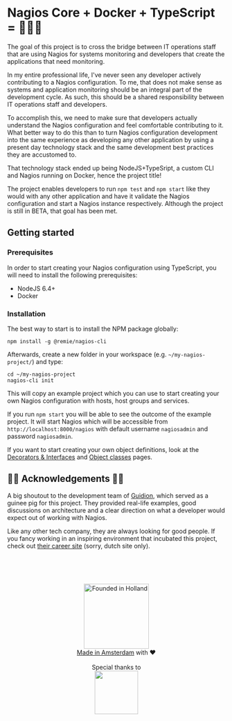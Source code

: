 # Nagios Core + Docker + TypeScript = 🤔😊😍

The goal of this project is to cross the bridge between IT operations staff that are using Nagios for systems monitoring and developers that create the applications that need monitoring. 

In my entire professional life, I've never seen any developer actively contributing to a Nagios configuration. To me, that does not make sense as systems and application monitoring should be an integral part of the development cycle. As such, this should be a shared responsibility between IT operations staff and developers.

To accomplish this, we need to make sure that developers actually understand the Nagios configuration and feel comfortable contributing to it. What better way to do this than to turn Nagios configuration development into the same experience as developing any other application by using a present day technology stack and the same development best practices they are accustomed to.

That technology stack ended up being NodeJS+TypeSript, a custom CLI and Nagios running on Docker, hence the project title!

The project enables developers to run `npm test` and `npm start` like they would with any other application and have it validate the Nagios configuration and start a Nagios instance respectively. Although the project is still in BETA, that goal has been met.

## Getting started

### Prerequisites

In order to start creating your Nagios configuration using TypeScript, you will need to install the following prerequisites:

- NodeJS 6.4+
- Docker

### Installation

The best way to start is to install the NPM package globally:

```
npm install -g @remie/nagios-cli
```

Afterwards, create a new folder in your workspace (e.g. `~/my-nagios-project/`) and type:

```
cd ~/my-nagios-project
nagios-cli init
```

This will copy an example project which you can use to start creating your own Nagios configuration with hosts, host groups and services. 

If you run `npm start` you will be able to see the outcome of the example project. It will start Nagios which will be accessible from `http://localhost:8000/nagios` with default username `nagiosadmin` and password `nagiosadmin`.

If you want to start creating your own object definitions, look at the [Decorators & Interfaces](https://github.com/remie/nagios/wiki/Decorators-&-interfaces) and [Object classes](https://github.com/remie/nagios/wiki/Object-classes) pages.

## 🎉🎉 Acknowledgements 🎉🎉
A big shoutout to the development team of [Guidion](https://guidion.com), which served as a guinee pig for this project. They provided real-life examples, good discussions on architecture and a clear direction on what a developer would expect out of working with Nagios.

Like any other tech company, they are always looking for good people. If you fancy working in an inspiring environment that incubated this project, check out [their career site](https://werkenbijguidion.com) (sorry, dutch site only).

<br />
<br />
<br />
<p align="center">
<img src="http://youtransfer.io/assets/holland.png" alt="Founded in Holland" width="150" /><br />
<a href="https://www.iamsterdam.com/en/business/startupamsterdam">Made in Amsterdam</a> with ♥<br /><br />
Special thanks to <br />
<a href="https://guidion.com"><img src="https://cdn.guidion.com/guidion-nl/guidion_logo.png" width="100px"></a>
</p>
